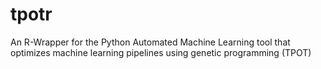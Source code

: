 # tpotr
An R-Wrapper for the Python Automated Machine Learning tool that optimizes machine learning pipelines using genetic programming (TPOT)
